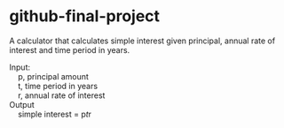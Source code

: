 # github-final-project

A calculator that calculates simple interest given principal, annual rate of interest and time period in years.  

Input:  
&nbsp;&nbsp;&nbsp;&nbsp;p, principal amount  
&nbsp;&nbsp;&nbsp;&nbsp;t, time period in years  
&nbsp;&nbsp;&nbsp;&nbsp;r, annual rate of interest  
Output  
&nbsp;&nbsp;&nbsp;&nbsp;simple interest = p*t*r
